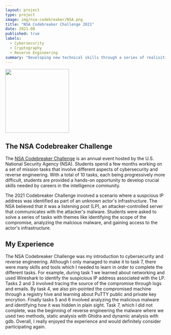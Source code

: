 ```yaml
---
layout: project
type: project
image: img/nsa-codebreaker/NSA.png
title: "NSA Codebreaker Challenge 2021"
date: 2021-08
published: true
labels:
  - Cybersecurity
  - Cryptography
  - Reverse Engineering
summary: "Developing new technical skills through a series of realisitic missions."
---
```


<img width="200px" class="rounded float-start pe-4" src="..img/nsa-codebreaker/cybersecurity.png">

## The NSA Codebreaker Challenge

The [NSA Codebreaker Challenge](https://nsa-codebreaker.org/home) is an annual event hosted by the U.S. National Security Agency (NSA). Students spend a few months working on a set of mission tasks that involve different aspects of cybersecurity and reverse engineering. With a total of 10 tasks, each being progressively more difficult, students are provided a hands-on opportunity to develop crucial skills needed by careers in the intelligence community. 

The 2021 Codebreaker Challenge involved a scenario where a suspcious IP address was identified as part of an unknown actor's infrastructure. The NSA believed that it was a listening post (LP), an attacker-controlled server that communicates with the attacker's malware. Students were asked to solve a series of tasks with themes like identifying the scope of the compromise, analyzing the malcious malware, and gaining access to the actor's infrastructure. 

## My Experience
The NSA Codebreaker Challenge was my introduction to cybersecurity and reverse engineering. Although I only managed to make it to task 7, there were many skills and tools which I needed to learn in order to complete the different tasks. For example, during task 1 we learned about networking and used Wireshark to identify the suspicious IP address associated with the LP. Tasks 2 and 3 involved tracing the source of the compromise through logs and emails. By task 4, we also pin-pointed the compromised machine through a registry hive and learning about PuTTY public and private key encrytion. Finally tasks 5 and 6 involved analyzing the malicious malware and identifying how it was hidden in plain sight. Task 7, which I did not complete, was the beginning of reverse engineering the malware where we used two methods, static analysis with Ghidra and dynamic analysis with gdb. Overall, I really enjoyed the experience and would definitely consider participating again.

